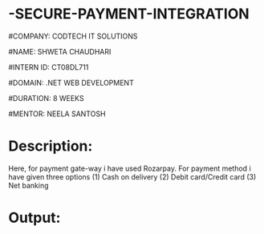 # -SECURE-PAYMENT-INTEGRATION

#COMPANY: CODTECH IT SOLUTIONS

#NAME: SHWETA CHAUDHARI

#INTERN ID: CT08DL711

#DOMAIN: .NET WEB DEVELOPMENT

#DURATION: 8 WEEKS

#MENTOR: NEELA SANTOSH

# Description:
Here, for payment gate-way i have used Rozarpay. For payment method i have given three options (1) Cash on delivery (2) Debit card/Credit card (3) Net banking

# Output:
